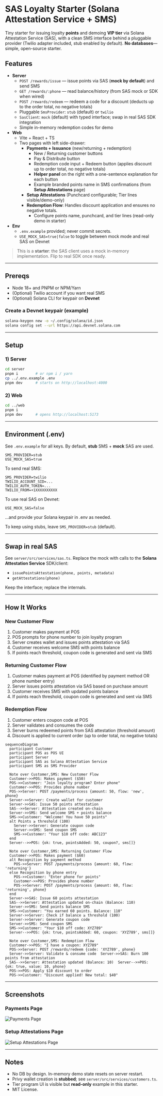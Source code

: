 # SAS Loyalty Starter (Solana Attestation Service + SMS)

Tiny starter for issuing loyalty **points** and demoing **VIP tier** via Solana Attestation Service (SAS), with a clean SMS interface behind a pluggable provider (Twilio adapter included, stub enabled by default). **No databases**—simple, open-source starter.

## Features
- **Server**
  - `POST /rewards/issue` — issue points via SAS (**mock by default**) and send SMS
  - `GET /rewards/:phone` — read balance/history (from SAS mock or SDK when wired)
  - `POST /rewards/redeem` — redeem a code for a discount (deducts up to the order total, no negative totals)
  - Pluggable `SmsProvider`: `stub` (default) or `twilio`
  - `SasClient`: `mock` (default) with typed interface; swap in real SAS SDK integration
  - Simple in-memory redemption codes for demo
- **Web**
  - Vite + React + TS
  - Two pages with left side-drawer:
    - **Payments + Issuance** (new/returning + redemption)
      - New / Returning customer buttons
      - Pay & Distribute button
      - Redemption code input + Redeem button (applies discount up to order total, no negative totals)
      - **Helper panel** on the right with a one-sentence explanation for each button
      - Example branded points name in SMS confirmations (from **Setup Attestations** page)
    - **Setup Attestations** (Punchcard configurable; Tier lines visible/demo-only)
    - **Redemption Flow**: Handles discount application and ensures no negative totals.
      - Configure points name, punchcard, and tier lines (read-only demo in starter)
- **Env**
  - `.env.example` provided; never commit secrets.
  - `USE_MOCK_SAS=true|false` to toggle between mock mode and real SAS on Devnet

> This is a **starter**: the SAS client uses a mock in-memory implementation. Flip to real SDK once ready.

---

## Prereqs
- Node 18+ and PNPM or NPM/Yarn
- (Optional) Twilio account if you want real SMS
- (Optional) Solana CLI for keypair on **Devnet**

### Create a Devnet keypair (example)
```bash
solana-keygen new -o ~/.config/solana/id.json
solana config set --url https://api.devnet.solana.com
```

---

## Setup

### 1) Server
```bash
cd server
pnpm i        # or npm i / yarn
cp ../.env.example .env
pnpm dev      # starts on http://localhost:4000
```

### 2) Web
```bash
cd ../web
pnpm i
pnpm dev      # opens http://localhost:5173
```

---

## Environment (.env)
See `.env.example` for all keys. By default, **stub** SMS + **mock** SAS are used.

```
SMS_PROVIDER=stub
USE_MOCK_SAS=true
```

To send real SMS:
```
SMS_PROVIDER=twilio
TWILIO_ACCOUNT_SID=...
TWILIO_AUTH_TOKEN=...
TWILIO_FROM=+1XXXXXXXXXX
```

To use real SAS on Devnet:
```
USE_MOCK_SAS=false
```
…and provide your Solana keypair in .env as needed.

To keep using stubs, leave `SMS_PROVIDER=stub` (default).

---

## Swap in real SAS
See `server/src/services/sas.ts`. Replace the mock with calls to the **Solana Attestation Service** SDK/client:
- `issuePointsAttestation(phone, points, metadata)`
- `getAttestations(phone)`

Keep the interface; replace the internals.

---

## How It Works

### New Customer Flow
1. Customer makes payment at POS
2. POS prompts for phone number to join loyalty program
3. Server creates wallet and issues points attestation via SAS
4. Customer receives welcome SMS with points balance
5. If points reach threshold, coupon code is generated and sent via SMS

### Returning Customer Flow
1. Customer makes payment at POS (identified by payment method OR phone number entry)
2. Server issues points attestation via SAS based on purchase amount
3. Customer receives SMS with updated points balance
4. If points reach threshold, coupon code is generated and sent via SMS

### Redemption Flow
1. Customer enters coupon code at POS
2. Server validates and consumes the code
3. Server burns redeemed points from SAS attestation (threshold amount)
4. Discount is applied to current order (up to order total, no negative totals)

```mermaid
sequenceDiagram
  participant Customer
  participant POS as POS UI
  participant Server
  participant SAS as Solana Attestation Service
  participant SMS as SMS Provider
  
  Note over Customer,SMS: New Customer Flow
  Customer->>POS: Makes payment ($50)
  POS->>Customer: "Join loyalty program? Enter phone"
  Customer->>POS: Provides phone number
  POS->>Server: POST /payments/process {amount: 50, flow: 'new', phone}
  Server->>Server: Create wallet for customer
  Server->>SAS: Issue 50 points attestation
  SAS-->>Server: Attestation created on-chain
  Server->>SMS: Send welcome SMS + points balance
  SMS->>Customer: "Welcome! You have 50 points"
  alt Points ≥ threshold (100)
    Server->>Server: Generate coupon code
    Server->>SMS: Send coupon SMS
    SMS->>Customer: "Your $10 off code: ABC123"
  end
  Server-->>POS: {ok: true, pointsAdded: 50, coupon?, sms[]}
  
  Note over Customer,SMS: Returning Customer Flow  
  Customer->>POS: Makes payment ($60)
  alt Recognition by payment method
    POS->>Server: POST /payments/process {amount: 60, flow: 'returning'}
  else Recognition by phone entry
    POS->>Customer: "Enter phone for points"
    Customer->>POS: Provides phone number
    POS->>Server: POST /payments/process {amount: 60, flow: 'returning', phone}
  end
  Server->>SAS: Issue 60 points attestation
  SAS-->>Server: Attestation updated on-chain (Balance: 110)
  Server->>SMS: Send points balance SMS
  SMS->>Customer: "You earned 60 points. Balance: 110"
  Server->>Server: Check if balance ≥ threshold (100)
  Server->>Server: Generate coupon code
  Server->>SMS: Send coupon SMS
  SMS->>Customer: "Your $10 off code: XYZ789"
  Server-->>POS: {ok: true, pointsAdded: 60, coupon: 'XYZ789', sms[]}
  
  Note over Customer,SMS: Redemption Flow
  Customer->>POS: "I have a coupon: XYZ789"
  POS->>Server: POST /rewards/redeem {code: 'XYZ789', phone}
  Server->>Server: Validate & consume code  Server->>SAS: Burn 100 points from attestation
  SAS-->>Server: Attestation updated (Balance: 10)  Server-->>POS: {ok: true, value: 10, phone}
  POS->>POS: Apply $10 discount to order
  POS->>Customer: "Discount applied! New total: $40"
```

---

## Screenshots

### Payments Page
![Payments Page](web/public/screenshots/payments-page.png)

### Setup Attestations Page
![Setup Attestations Page](web/public/screenshots/setup-attestations-page.png)

---

## Notes
- No DB by design. In-memory demo state resets on server restart.
- Privy wallet creation is **stubbed**; see `server/src/services/customers.ts`.
- Tier program UI is visible but **read-only** example in this starter.
- MIT License.
